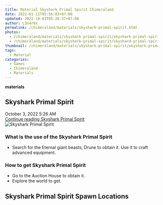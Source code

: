 ```yaml
---
title: Material Skyshark Primal Spirit Chimeraland
date: 2022-01-11T05:56:03+07:00
updated: 2022-10-03T05:26:37+07:00
author: L3n4r0x
permalink: /chimeraland/materials/skyshark-primal-spirit.html
photos:
  - /chimeraland/materials/skyshark-primal-spirit/skyshark-primal-spirit.webp
  - /chimeraland/materials/skyshark-primal-spirit/skyshard-primal-spirit.webp
thumbnail: /chimeraland/materials/skyshark-primal-spirit/skyshark-primal-spirit.webp
tags:
  - Material
categories:
  - Games
  - Chimeraland
  - Materials
---
```


<section id="bootstrap-wrapper">
  <link
    rel="stylesheet"
    href="https://rawcdn.githack.com/dimaslanjaka/Web-Manajemen/bb6505ea081a75a7c845f65fb9d939276931c82f/css/bootstrap-4.5-wrapper.css"
  />
  <div
    class="row g-0 border rounded overflow-hidden flex-md-row mb-4 shadow-sm position-relative bg-light text-dark"
  >
    <div class="col p-4 d-flex flex-column position-static">
      <strong class="d-inline-block mb-2 text-success">materials</strong>
      <h2 class="mb-0">Skyshark Primal Spirit</h2>
      <div class="mb-1 text-muted">October 3, 2022 5:26 AM</div>
      <a
        href="/chimeraland/materials/skyshark-primal-spirit.html"
        class="stretched-link d-none"
        >Continue reading Skyshark Primal Spirit</a
      >
    </div>
    <div class="col-auto d-none d-lg-block">
      <img
        src="/chimeraland/materials/skyshark-primal-spirit/skyshark-primal-spirit.webp"
        alt="Skyshark Primal Spirit"
      />
    </div>
  </div>
  <div class="row bg-light text-dark">
    <div class="col-lg-6 col-12 mb-2">
      <div class="card">
        <div class="card-body">
          <h3 class="card-title">
            What is the use of the Skyshark Primal Spirit
          </h3>
          <div class="card-text">
            <ul>
              <li>
                Search for the Eternal giant beasts, Drune to obtain it. Use it
                to craft advanced equipment.
              </li>
            </ul>
          </div>
        </div>
      </div>
    </div>
    <div class="col-lg-6 col-12 mb-2">
      <div class="card">
        <div class="card-body">
          <h3 class="card-title">How to get Skyshark Primal Spirit</h3>
          <div class="card-text">
            <ul>
              <li>Go to the Auction House to obtain it.</li>
              <li>Explore the world to get.</li>
            </ul>
          </div>
        </div>
      </div>
    </div>
    <div class="col-12 mb-2">
      <h2>Skyshark Primal Spirit Spawn Locations</h2>
      <div></div>
      <div></div>
    </div>
  </div>
</section>